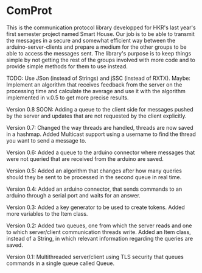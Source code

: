 ComProt
=======

This is the communication protocol library developped for HKR's last year's first semester project named Smart House.
Our job is to be able to transmit the messages in a secure and somewhat efficient way between the arduino-server-clients and prepare a medium for the other groups to be able to access the messages sent. 
The library's purpose is to keep things simple by not getting the rest of the groups involved with more code and to provide simple methods for them to use instead.

TODO: Use JSon (instead of Strings) and jSSC (instead of RXTX). Maybe: Implement an algorithm that receives feedback from the server on the processing time and calculate the average and use it with the algorithm implemented in v.0.5 to get more precise results. 

Version 0.8 SOON: Adding a queue to the client side for messages pushed by the server and updates that are not requested by the client explicitly.

Version 0.7: Changed the way threads are handled, threads are now saved in a hashmap. Added Multicast support using a username to find the thread you want to send a message to.

Version 0.6:
Added a queue to the arduino connector where messages that were not queried that are received from the arduino are saved.

Version 0.5:
Added an algorithm that changes after how many queries should they be sent to be processed in the second queue in real time.

Version 0.4:
Added an arduino connector, that sends commands to an arduino through a serial port and waits for an answer.

Version 0.3:
Added a key generator to be used to create tokens.
Added more variables to the Item class.

Version 0.2:
Added two queues, one from which the server reads and one to which server/client communication threads write.
Added an Item class, instead of a String, in which relevant information regarding the queries are saved.

Version 0.1:
Multithreaded server/client using TLS security that queues commands in a single queue called Queue.
